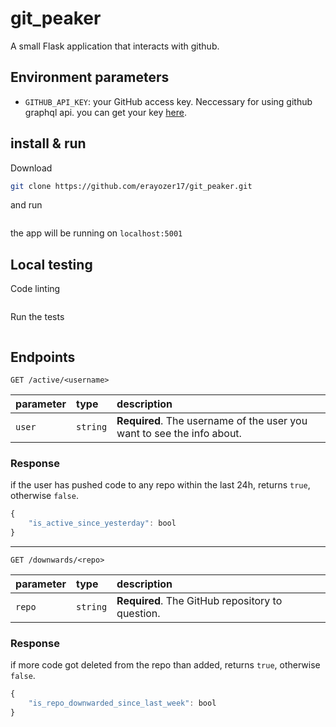 # git_peaker
A small Flask application that interacts with github.


## Environment parameters
* `GITHUB_API_KEY`: your GitHub access key. Neccessary for using github graphql api. you can get your key [here](https://github.com/settings/tokens).


## install & run
Download
```bash
git clone https://github.com/erayozer17/git_peaker.git
```
and run
```make run
```
the app will be running on ```localhost:5001```

## Local testing
Code linting
```make lint
```
Run the tests
```make test
```


## Endpoints
```http
GET /active/<username>
```
| parameter | type | description |
| :--- | :--- | :--- |
| `user` | `string` | **Required**. The username of the user you want to see the info about. |


### Response
if the user has pushed code to any repo within the last 24h, returns `true`, otherwise `false`.
```javascript
{
    "is_active_since_yesterday": bool
}

```
---
```http
GET /downwards/<repo>
```
| parameter | type | description |
| :--- | :--- | :--- |
| `repo` | `string` | **Required**. The GitHub repository to question. |

### Response
if more code got deleted from the repo than added, returns `true`, otherwise `false`.
```javascript
{
    "is_repo_downwarded_since_last_week": bool
}
```
